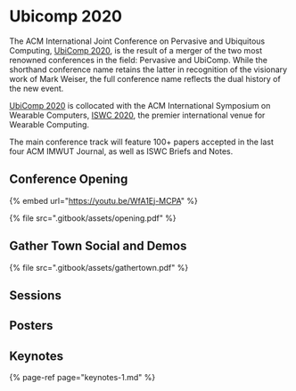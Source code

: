 # Ubicomp 2020

The ACM International Joint Conference on Pervasive and Ubiquitous Computing, [UbiComp 2020](http://ubicomp.org/ubicomp2020/), is the result of a merger of the two most renowned conferences in the field: Pervasive and UbiComp. While the shorthand conference name retains the latter in recognition of the visionary work of Mark Weiser, the full conference name reflects the dual history of the new event.  
  
[UbiComp 2020](http://ubicomp.org/ubicomp2020/) is collocated with the ACM International Symposium on Wearable Computers, [ISWC 2020](http://iswc.net/iswc20/), the premier international venue for Wearable Computing.  
  
The main conference track will feature 100+ papers accepted in the last four ACM IMWUT Journal, as well as ISWC Briefs and Notes.   


## Conference Opening

{% embed url="https://youtu.be/WfA1Ej-MCPA" %}

{% file src=".gitbook/assets/opening.pdf" %}

## Gather Town Social and Demos

{% file src=".gitbook/assets/gathertown.pdf" %}

## Sessions

## Posters

## Keynotes

{% page-ref page="keynotes-1.md" %}





